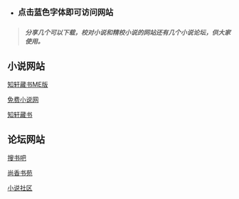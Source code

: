 - ## `点击蓝色字体即可访问网站`

### 

> _**分享几个可以下载，校对小说和精校小说的网站还有几个小说论坛，供大家使用。**_

## 小说网站

[知轩藏书ME版](http://www.zxcsme.com)

[免费小说网](http://www.12z.cn)

[知轩藏书](https://www.zxcs.info)

## 论坛网站
[搜书吧](https://www.soushu2030.com)

[尚香书苑](https://sxsy98.com)

[小说社区](http://m.z3p.com)